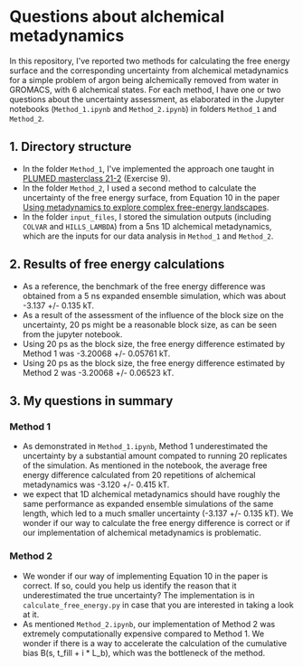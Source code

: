 # Questions about alchemical metadynamics

In this repository, I've reported two methods for calculating the free energy surface and the corresponding uncertainty from alchemical metadynamics for a simple problem of argon being alchemically removed from water in GROMACS, with 6 alchemical states. For each method, I have one or two questions about the uncertainty assessment, as elaborated in the Jupyter notebooks (`Method_1.ipynb` and `Method_2.ipynb`) in folders `Method_1` and `Method_2`.

## 1. Directory structure
- In the folder `Method_1`, I've implemented the approach one taught in [PLUMED masterclass 21-2]((https://www.plumed.org/doc-v2.7/user-doc/html/masterclass-21-2.html)) (Exercise 9). 
- In the folder `Method_2`, I used a second method to calculate the uncertainty of the free energy surface, from Equation 10 in the paper [Using metadynamics to explore complex free-energy landscapes](https://www.nature.com/articles/s42254-020-0153-0).
- In the folder `input_files`, I stored the simulation outputs (including `COLVAR` and `HILLS_LAMBDA`) from a 5ns 1D alchemical metadynamics, which are the inputs for our data analysis in `Method_1` and `Method_2`.

## 2. Results of free energy calculations
- As a reference, the benchmark of the free energy difference was obtained from a 5 ns expanded ensemble simulation, which was about -3.137 +/- 0.135 kT.  
- As a result of the assessment of the influence of the block size on the uncertainty, 20 ps might be a reasonable block size, as can be seen from the jupyter notebook.
- Using 20 ps as the block size, the free energy difference estimated by Method 1 was -3.20068 +/- 0.05761 kT.
- Using 20 ps as the block size, the free energy difference estimated by Method 2 was -3.20068 +/- 0.06523 kT.

## 3. My questions in summary
### Method 1
- As demonstrated in `Method_1.ipynb`, Method 1 underestimated the uncertainty by a substantial amount compated to running 20 replicates of the simulation. As mentioned in the notebook, the average free energy difference calculated from 20 repetitions of alchemical metadynamics was -3.120 +/- 0.415 kT.
- we expect that 1D alchemical metadynamics should have roughly the same performance as expanded ensemble simulations of the same length, which led to a much smaller uncertainty (-3.137 +/- 0.135 kT). We wonder if our way to calculate the free energy difference is correct or if our implementation of alchemical metadynamics is problematic. 

### Method 2
- We wonder if our way of implementing Equation 10 in the paper is correct. If so, could you help us identify the reason that it underestimated the true uncertainty? The implementation is in `calculate_free_energy.py` in case that you are interested in taking a look at it. 
- As mentioned `Method_2.ipynb`, our implementation of Method 2 was extremely computationally expensive compared to Method 1. We wonder if there is a way to accelerate the calculation of the cumulative bias B(s, t_fill + i * L_b), which was the bottleneck of the method. 
